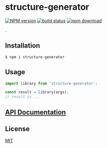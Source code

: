# structure-generator

[![NPM version][npm-image]][npm-url]
[![build status][ci-image]][ci-url]
[![npm download][download-image]][download-url]

.

## Installation

`$ npm i structure-generator`

## Usage

```js
import library from 'structure-generator';

const result = library(args);
// result is ...
```

## [API Documentation](https://cheminfo.github.io/structure-generator/)

## License

[MIT](./LICENSE)

[npm-image]: https://img.shields.io/npm/v/structure-generator.svg
[npm-url]: https://www.npmjs.com/package/structure-generator
[ci-image]: https://github.com/cheminfo/structure-generator/workflows/Node.js%20CI/badge.svg?branch=master
[ci-url]: https://github.com/cheminfo/structure-generator/actions?query=workflow%3A%22Node.js+CI%22
[download-image]: https://img.shields.io/npm/dm/structure-generator.svg
[download-url]: https://www.npmjs.com/package/structure-generator
